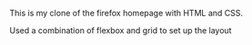 This is my clone of the firefox homepage with HTML and CSS.

Used a combination of flexbox and grid to set up the layout
